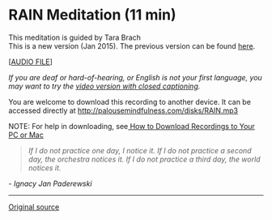 RAIN Meditation (11 min)
========================

This meditation is guided by Tara Brach  
This is a new version (Jan 2015). The previous version can be found [here][38].  

[[AUDIO FILE][40]]
  

_If you are deaf or hard-of-hearing, or English is not your first language, you
may want to try the [video version with closed captioning][39]._

You are welcome to download this recording to another device. It can be
accessed directly at <http://palousemindfulness.com/disks/RAIN.mp3>

NOTE: For help in downloading, see[ How to Download Recordings to Your PC or Mac][41]


> _If I do not practice one day, I notice it.
> If I do not practice a second day, the orchestra notices it.
> If I do not practice a third day, the world notices it._

\- _Ignacy Jan Paderewski_


[38]: /disks/RAIN-old.mp3
[39]: https://www.youtube.com/watch?v=cQakZvcr-co
[40]: /disks/RAIN.mp3
[41]: http://palousemindfulness.com/meditations/downloading.html
  
-----

[Original source](http://palousemindfulness.com/meditations/RAIN.html "Permalink to RAIN Meditation")
